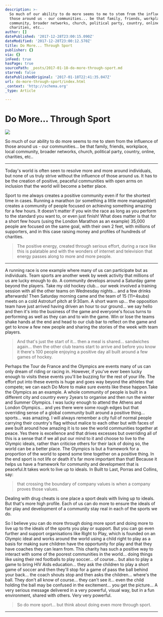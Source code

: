 ```yaml
---
description: >-
  So much of our ability to do more seems to me to stem from the influence of
  those around us - our communities... be that family, friends, workplace, local
  community, broader networks, church, political party, country, online,
  charities, etc..
author: []
datePublished: '2017-12-28T23:00:15.090Z'
dateModified: '2017-12-28T23:00:12.570Z'
title: Do More... Through Sport
publisher: {}
via: {}
inFeed: true
hasPage: true
sourcePath: _posts/2017-01-18-do-more-through-sport.md
starred: false
datePublishedOriginal: '2017-01-18T22:41:35.047Z'
url: do-more-through-sport/index.html
_context: 'http://schema.org'
_type: Article

---
```

# Do More... Through Sport
![](https://the-grid-user-content.s3-us-west-2.amazonaws.com/dae9da35-82de-4167-8c58-d9608925af39.png)

So much of our ability to do more seems to me to stem from the influence of those around us - our communities... be that family, friends, workplace, local community, broader networks, church, political party, country, online, charities, etc..

---

Today's world is often seen to resolve more and more around individuals, but none of us truly strive without the influence of those around us. It has to be the creation of positive, peaceful communities with open arms on inclusion that the world will become a better place.

Sport to me always creates a positive community even if for the shortest time in cases. Running a marathon (or something a little more manageable!) creates a community of people focused on achieving something amazing for a few hours. It doesn't matter if you win the race as long as you perform to the standard you want to, or even just finish! What does matter is that for a short few hours (using the London Marathon as an example) 35,000 people are focused on the same goal, with their own 2 feet, with millions of supporters, and in this case raising money and profiles of hundreds of charities.

> The positive energy, created through serious effort, during a race like this is palatable and with the wonders of internet and television that energy passes along to more and more people.

---

A running race is one example where many of us can participate but as individuals. Team sports are another week by week activity that millions of us are lucky enough to do. A community develops around a Saturday game beyond the players. Take my old hockey club... our week involved a training session with all the other teams on Wednesday nights... and a few drinks afterwards! Then Saturday morning came and the team of 15 (11+4subs) meets on a cold Astroturf pitch at 9:30am. A short warm up... the opposition team have just arrived having driven an hour to our ground... we say hello and then it's into the business of the game and everyone's focus turns to performing as well as they can and to win the game. Win or lose the teams shake hands at the end and head to our club bar to reflect on the game and get to know a few new people and sharing the stories of the week with team players.

> And that's just the start of it... then a meal is shared... sandwiches again... then the other club teams start to arrive and before you know it there's 100 people enjoying a positive day all built around a few games of hockey.

Perhaps the Tour de France and the Olympics are events many of us can only dream of riding or racing in. However, if you've ever been lucky enough to visits these events you'll be buzzing for the rest of your life. The effort put into these events is huge and goes way beyond the athletes that compete; we can each Do More to make sure events like these happen.Take the Olympics as an example. A whole community of people is built in a different city and country every 2years to organise and then run the winter and Summer Olympics. I was lucky enough to attend the Athens and London Olympics... and yes there were some rough edges but that overriding sense of a global community built around a positive thing... sports... was amazing. I will always remember a city full of normal people carrying their country's flag without malice to each other but with faces of awe built around how amazing it is to see the world communities together at peace. Yes there is excellence and that drives excesses but overriding all of this is a sense that if we all put our mind to it and choose to live to the Olympic ideals, rather than criticise others for their lack of doing so, the world can be a better place. The Olympics is but a framework for a proportion of the world to spend some time together on a positive thing. In the end sport is not life or death it's far more important than that! Because it helps us have a framework for community and development that is peaceful.It takes work to live up to ideals. In Built to Last, Porras and Collins, say:

> that crossing the boundary of company values is when a company proves those values.

Dealing with drug cheats is one place a sport deals with living up to ideals. But that's more high profile. Each of us can do more to ensure the ideals of fair play and development of a community stay real in each of the sports we do.

So I believe you can do more through doing more sport and doing more to live up to the ideals of the sports you play or support. But you can go even further and support organisations like Right to Play, which is founded on an Olympic ideal and works around the world using a child right to play as a basis for making sure children have the opportunity for play and that they have coaches they can learn from. This charity has such a positive way to interact with some of the poorest communities in the world... doing things like using their red footballs to play soccer... of course... but also to play a game to bring HIV Aids education... they ask the children to play a short game of soccer and then they'll stop for a game of pass the ball behind your back... the coach shouts stop and then asks the children... where's the ball. They don't all know of course... they can't see it... even the child holding the ball may be confused in the excitement... you get the picture... A very serious message delivered in a very powerful, visual way, but in a fun environment, shared with others. Very very powerful.

> So do more sport... but think about doing even more through sport.

---